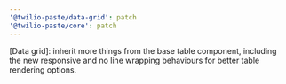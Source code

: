 ```yaml
---
'@twilio-paste/data-grid': patch
'@twilio-paste/core': patch
---
```


[Data grid]: inherit more things from the base table component, including the new responsive and no line wrapping behaviours for better table rendering options.
